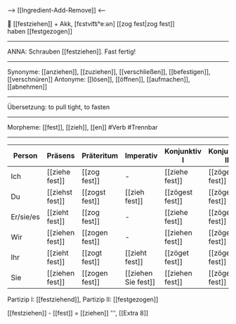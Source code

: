 --> [[Ingredient-Add-Remove]] <--

🔌 [[festziehen]] + Akk, [fɛstvit͡sʰeːən]
[[zog fest|zog fest]]  
haben [[festgezogen]]

---

ANNA: Schrauben [[festziehen]]. Fast fertig!

---

Synonyme: [[anziehen]], [[zuziehen]], [[verschließen]], [[befestigen]], [[verschnüren]]
Antonyme: [[lösen]], [[öffnen]], [[aufmachen]], [[abnehmen]]

---

Übersetzung: to pull tight, to fasten

---

Morpheme: [[fest]], [[zieh]], [[en]]
#Verb #Trennbar

---

| Person    | Präsens         | Präteritum     | Imperativ           | Konjunktiv I    | Konjunktiv II   |
| --------- | --------------- | -------------- | ------------------- | --------------- | --------------- |
| Ich       | [[ziehe fest]]  | [[zog fest]]   | -                   | [[ziehe fest]]  | [[zöge fest]]   |
| Du        | [[ziehst fest]] | [[zogst fest]] | [[zieh fest]]       | [[zögest fest]] | [[zögest fest]] |
| Er/sie/es | [[zieht fest]]  | [[zog fest]]   | -                   | [[ziehe fest]]  | [[zöge fest]]   |
| Wir       | [[ziehen fest]] | [[zogen fest]] | -                   | [[ziehen fest]] | [[zögen fest]]  |
| Ihr       | [[zieht fest]]  | [[zogt fest]]  | [[zieht fest]]      | [[zöget fest]]  | [[zöget fest]]  |
| Sie       | [[ziehen fest]] | [[zogen fest]] | [[ziehen Sie fest]] | [[ziehen fest]] | [[zögen fest]]  |

Partizip I: [[festziehend]], Partizip II: [[festgezogen]]

[[festziehen]] - [[fest]] = [[ziehen]]
''', [[Extra 8]]
